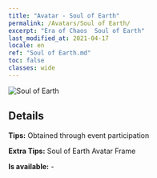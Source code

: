 ```yaml
---
title: "Avatar - Soul of Earth"
permalink: /Avatars/Soul of Earth/
excerpt: "Era of Chaos  Soul of Earth"
last_modified_at: 2021-04-17
locale: en
ref: "Soul of Earth.md"
toc: false
classes: wide
---
```

 ![Soul of Earth](/images/a/avatarFrame_53.png)

## Details

 **Tips:** Obtained through event participation 

 **Extra Tips:** Soul of Earth Avatar Frame 

 **Is available:**  - 

